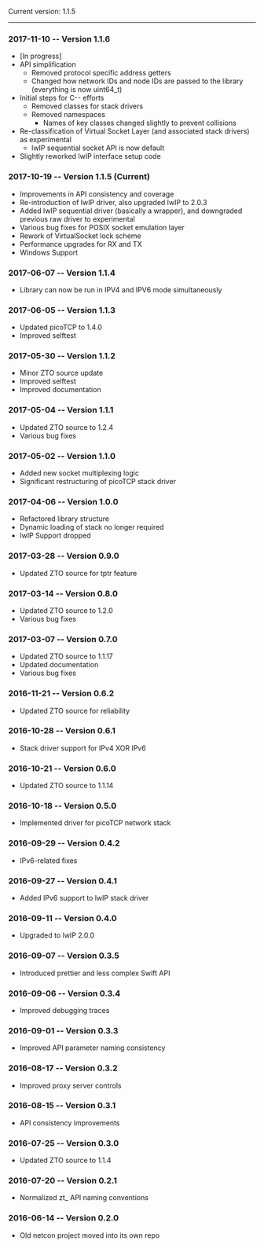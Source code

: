 Current version: 1.1.5
*** 

### 2017-11-10 -- Version 1.1.6 
 - [In progress]
 - API simplification
   - Removed protocol specific address getters
   - Changed how network IDs and node IDs are passed to the library (everything is now uint64_t) 
 - Initial steps for C-- efforts
   - Removed classes for stack drivers
   - Removed namespaces
     - Names of key classes changed slightly to prevent collisions
 - Re-classification of Virtual Socket Layer (and associated stack drivers) as experimental
   - lwIP sequential socket API is now default
 - Slightly reworked lwIP interface setup code

### 2017-10-19 -- Version 1.1.5 (Current)

 - Improvements in API consistency and coverage
 - Re-introduction of lwIP driver, also upgraded lwIP to 2.0.3
 - Added lwIP sequential driver (basically a wrapper), and downgraded previous raw driver to experimental
 - Various bug fixes for POSIX socket emulation layer
 - Rework of VirtualSocket lock scheme
 - Performance upgrades for RX and TX
 - Windows Support

### 2017-06-07 -- Version  1.1.4    

 - Library can now be run in IPV4 and IPV6 mode simultaneously


### 2017-06-05 -- Version  1.1.3  

 - Updated picoTCP to 1.4.0
 - Improved selftest


### 2017-05-30 -- Version  1.1.2  

 - Minor ZTO source update
 - Improved selftest
 - Improved documentation


### 2017-05-04 -- Version  1.1.1   

 - Updated ZTO source to 1.2.4
 - Various bug fixes


### 2017-05-02 -- Version  1.1.0  

 - Added new socket multiplexing logic
 - Significant restructuring of picoTCP stack driver


### 2017-04-06 -- Version  1.0.0  

 - Refactored library structure
 - Dynamic loading of stack no longer required
 - lwIP Support dropped


### 2017-03-28 -- Version  0.9.0    

 - Updated ZTO source for tptr feature


### 2017-03-14 -- Version  0.8.0  

 - Updated ZTO source to 1.2.0
 - Various bug fixes


### 2017-03-07 -- Version  0.7.0

 - Updated ZTO source to 1.1.17
 - Updated documentation
 - Various bug fixes


### 2016-11-21 -- Version  0.6.2           

 - Updated ZTO source for reliability


### 2016-10-28 -- Version  0.6.1   

 - Stack driver support for IPv4 XOR IPv6


### 2016-10-21 -- Version  0.6.0     

 - Updated ZTO source to 1.1.14


### 2016-10-18 -- Version  0.5.0 

 - Implemented driver for picoTCP network stack


### 2016-09-29 -- Version  0.4.2    

 - IPv6-related fixes


### 2016-09-27 -- Version  0.4.1          

 - Added IPv6 support to lwIP stack driver


### 2016-09-11 -- Version  0.4.0           
 
 - Upgraded to lwIP 2.0.0


### 2016-09-07 -- Version  0.3.5           

 - Introduced prettier and less complex Swift API


### 2016-09-06 -- Version  0.3.4   

 - Improved debugging traces


### 2016-09-01 -- Version  0.3.3 

 - Improved API parameter naming consistency


### 2016-08-17 -- Version  0.3.2   

 - Improved proxy server controls


### 2016-08-15 -- Version  0.3.1  

 - API consistency improvements


### 2016-07-25 -- Version  0.3.0  

 - Updated ZTO source to 1.1.4


### 2016-07-20 -- Version  0.2.1  

 - Normalized zt_ API naming conventions


### 2016-06-14 -- Version  0.2.0    

 - Old netcon project moved into its own repo
